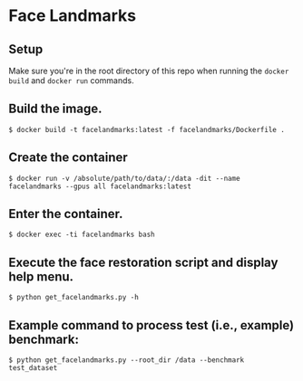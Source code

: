 # Face Landmarks

## Setup

Make sure you're in the root directory of this repo when running the `docker build` and `docker run` commands.

## Build the image.
```shell
$ docker build -t facelandmarks:latest -f facelandmarks/Dockerfile .
```

## Create the container
```shell
$ docker run -v /absolute/path/to/data/:/data -dit --name facelandmarks --gpus all facelandmarks:latest
```

## Enter the container.
```shell
$ docker exec -ti facelandmarks bash
```

## Execute the face restoration script and display help menu.
```shell
$ python get_facelandmarks.py -h
```

## Example command to process test (i.e., example) benchmark:
```shell
$ python get_facelandmarks.py --root_dir /data --benchmark test_dataset
```
